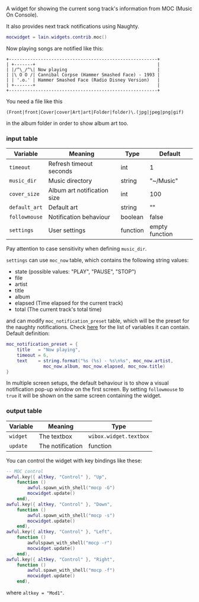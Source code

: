 A widget for showing the current song track's information from MOC (Music On Console). 

It also provides next track notifications using Naughty.

```lua
mocwidget = lain.widgets.contrib.moc()
```

Now playing songs are notified like this:

	+--------------------------------------------------------+
	| +-------+                                              |
	| |/^\_/^\| Now playing                                  |
    | |\ O O /| Cannibal Corpse (Hammer Smashed Face) - 1993 |
    | | '.o.' | Hammer Smashed Face (Radio Disney Version)   |
	| +-------+                                              |
	+--------------------------------------------------------+

You need a file like this

```
(Front|front|Cover|cover|Art|art|Folder|folder)\.(jpg|jpeg|png|gif)
```

in the album folder in order to show album art too.

### input table

Variable | Meaning | Type | Default
--- | --- | --- | ---
`timeout` | Refresh timeout seconds | int | 1
`music_dir` | Music directory | string | "~/Music"
`cover_size` | Album art notification size | int | 100
`default_art` | Default art | string | ""
`followmouse` | Notification behaviour | boolean | false
`settings` | User settings | function | empty function

Pay attention to case sensitivity when defining `music_dir`.

`settings` can use `moc_now` table, which contains the following string values:

- state (possible values: "PLAY", "PAUSE", "STOP")
- file
- artist
- title
- album
- elapsed (Time elapsed for the current track)
- total (The current track's total time)

and can modify `moc_notification_preset` table, which will be the preset for the naughty notifications. Check [here](http://awesome.naquadah.org/doc/api/modules/naughty.html#notify) for the list of variables it can contain. Default definition:

```lua
moc_notification_preset = {
    title   = "Now playing",
    timeout = 6,
    text    = string.format("%s (%s) - %s\n%s", moc_now.artist,
              moc_now.album, moc_now.elapsed, moc_now.title)
}
```

In multiple screen setups, the default behaviour is to show a visual notification pop-up window on the first screen. By setting `followmouse` to `true` it will be shown on the same screen containing the widget.

### output table

Variable | Meaning | Type
--- | --- | ---
`widget` | The textbox | `wibox.widget.textbox`
`update` | The notification | function

You can control the widget with key bindings like these:

```lua
-- MOC control
awful.key({ altkey, "Control" }, "Up",
	function ()
		awful.spawn_with_shell("mocp -G")
		mocwidget.update()
	end),
awful.key({ altkey, "Control" }, "Down",
	function ()
		awful.spawn_with_shell("mocp -s")
		mocwidget.update()
	end),
awful.key({ altkey, "Control" }, "Left",
	function ()
		awfulspawn_with_shell("mocp -r")
		mocwidget.update()
	end),
awful.key({ altkey, "Control" }, "Right",
	function ()
		awful.spawn_with_shell("mocp -f")
		mocwidget.update()
	end),
```

where `altkey = "Mod1"`.